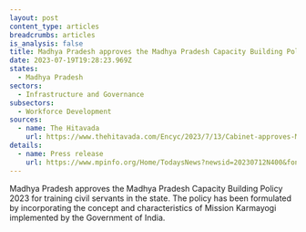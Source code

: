 ```yaml
---
layout: post
content_type: articles
breadcrumbs: articles
is_analysis: false
title: Madhya Pradesh approves the Madhya Pradesh Capacity Building Policy 2023
date: 2023-07-19T19:28:23.969Z
states:
  - Madhya Pradesh
sectors:
  - Infrastructure and Governance
subsectors:
  - Workforce Development
sources:
  - name: The Hitavada
    url: https://www.thehitavada.com/Encyc/2023/7/13/Cabinet-approves-MP-Capacity-Building-Policy-2023.html
details:
  - name: Press release
    url: https://www.mpinfo.org/Home/TodaysNews?newsid=20230712N400&fontname=FontEnglish&LocID=32&pubdate=07/12/2023
---
```

Madhya Pradesh approves the Madhya Pradesh Capacity Building Policy 2023 for training civil servants in the state. The policy has been formulated by incorporating the concept and characteristics of Mission Karmayogi implemented by the Government of India.
